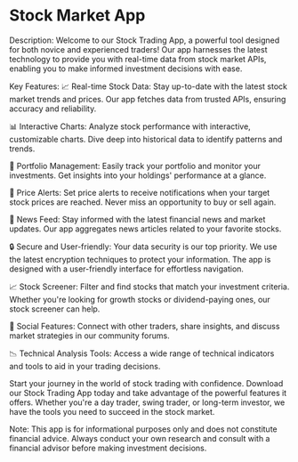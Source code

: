 # Stock Market App

Description:
Welcome to our Stock Trading App, a powerful tool designed for both novice and experienced traders! Our app harnesses the latest technology to provide you with real-time data from stock market APIs, enabling you to make informed investment decisions with ease.

Key Features:
📈 Real-time Stock Data: Stay up-to-date with the latest stock market trends and prices. Our app fetches data from trusted APIs, ensuring accuracy and reliability.

📊 Interactive Charts: Analyze stock performance with interactive, customizable charts. Dive deep into historical data to identify patterns and trends.

💼 Portfolio Management: Easily track your portfolio and monitor your investments. Get insights into your holdings' performance at a glance.

🔔 Price Alerts: Set price alerts to receive notifications when your target stock prices are reached. Never miss an opportunity to buy or sell again.

📰 News Feed: Stay informed with the latest financial news and market updates. Our app aggregates news articles related to your favorite stocks.

🔒 Secure and User-friendly: Your data security is our top priority. We use the latest encryption techniques to protect your information. The app is designed with a user-friendly interface for effortless navigation.

📈 Stock Screener: Filter and find stocks that match your investment criteria. Whether you're looking for growth stocks or dividend-paying ones, our stock screener can help.

🤝 Social Features: Connect with other traders, share insights, and discuss market strategies in our community forums.

📉 Technical Analysis Tools: Access a wide range of technical indicators and tools to aid in your trading decisions.

Start your journey in the world of stock trading with confidence. Download our Stock Trading App today and take advantage of the powerful features it offers. Whether you're a day trader, swing trader, or long-term investor, we have the tools you need to succeed in the stock market.

Note: This app is for informational purposes only and does not constitute financial advice. Always conduct your own research and consult with a financial advisor before making investment decisions.
